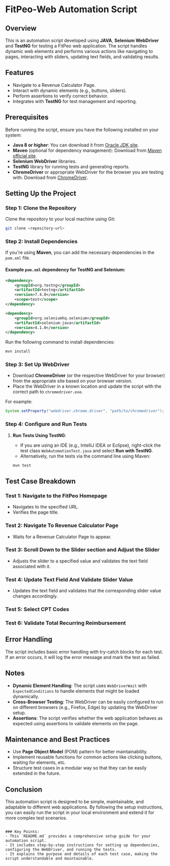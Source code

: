 #  FitPeo-Web Automation Script

## Overview

This is an automation script developed using **JAVA**, **Selenium WebDriver** and **TestNG** for testing a  FitPeo web application. The script handles dynamic web elements and performs various actions like navigating to pages, interacting with sliders, updating text fields, and validating results.

## Features

- Navigate to a Revenue Calculator Page.
- Interact with dynamic elements (e.g., buttons, sliders).
- Perform assertions to verify correct behavior.
- Integrates with **TestNG** for test management and reporting.

## Prerequisites

Before running the script, ensure you have the following installed on your system:

- **Java 8 or higher**: You can download it from [Oracle JDK site](https://www.oracle.com/java/technologies/javase-jdk11-downloads.html).
- **Maven** (optional for dependency management): Download from [Maven official site](https://maven.apache.org/download.cgi).
- **Selenium WebDriver** libraries.
- **TestNG** library for running tests and generating reports.
- **ChromeDriver** or appropriate WebDriver for the browser you are testing with. Download from [ChromeDriver](https://sites.google.com/a/chromium.org/chromedriver/downloads).

## Setting Up the Project

### Step 1: Clone the Repository

Clone the repository to your local machine using Git:

```bash
git clone <repository-url>

```
### Step 2: Install Dependencies

If you're using **Maven**, you can add the necessary dependencies in the `pom.xml` file.

#### Example `pom.xml` dependency for TestNG and Selenium:

```xml
<dependency>
    <groupId>org.testng</groupId>
    <artifactId>testng</artifactId>
    <version>7.4.0</version>
    <scope>test</scope>
</dependency>

<dependency>
    <groupId>org.seleniumhq.selenium</groupId>
    <artifactId>selenium-java</artifactId>
    <version>4.1.0</version>
</dependency>
```

Run the following command to install dependencies:

```bash
mvn install
```

### Step 3: Set Up WebDriver

- Download **ChromeDriver** (or the respective WebDriver for your browser) from the appropriate site based on your browser version.
- Place the WebDriver in a known location and update the script with the correct path to `chromedriver.exe`.

For example:

```java
System.setProperty("webdriver.chrome.driver", "path/to/chromedriver");
```

### Step 4: Configure and Run Tests

1. **Run Tests Using TestNG**:
   - If you are using an IDE (e.g., IntelliJ IDEA or Eclipse), right-click the test class `WebAutomationTest.java` and select **Run with TestNG**.
   - Alternatively, run the tests via the command line using Maven:

   ```bash
   mvn test
   ```

## Test Case Breakdown

### Test 1: Navigate to the FitPeo Homepage

- Navigates to the specified URL.
- Verifies the page title.

### Test 2: Navigate To Revenue Calculator Page

- Waits for a  Revenue Calculator Page to appear.


### Test 3: Scroll Down to the Slider section and Adjust the Slider

- Adjusts the slider to a specified value and validates the text field associated with it.

### Test 4: Update Text Field And Validate Slider Value

- Updates the text field and validates that the corresponding slider value changes accordingly.

### Test 5: Select CPT Codes


  ### Test 6: Validate Total Recurring Reimbursement
  

## Error Handling

The script includes basic error handling with try-catch blocks for each test. If an error occurs, it will log the error message and mark the test as failed.

## Notes

- **Dynamic Element Handling**: The script uses `WebDriverWait` with `ExpectedConditions` to handle elements that might be loaded dynamically.
- **Cross-Browser Testing**: The WebDriver can be easily configured to run on different browsers (e.g., Firefox, Edge) by updating the WebDriver setup.
- **Assertions**: The script verifies whether the web application behaves as expected using assertions to validate elements on the page.

## Maintenance and Best Practices

- Use **Page Object Model** (POM) pattern for better maintainability.
- Implement reusable functions for common actions like clicking buttons, waiting for elements, etc.
- Structure test cases in a modular way so that they can be easily extended in the future.

## Conclusion

This automation script is designed to be simple, maintainable, and adaptable to different web applications. By following the setup instructions, you can easily run the script in your local environment and extend it for more complex test scenarios.

```

### Key Points:
- This `README.md` provides a comprehensive setup guide for your automation script.
- It includes step-by-step instructions for setting up dependencies, configuring the WebDriver, and running the tests.
- It explains the purpose and details of each test case, making the script understandable and maintainable.

